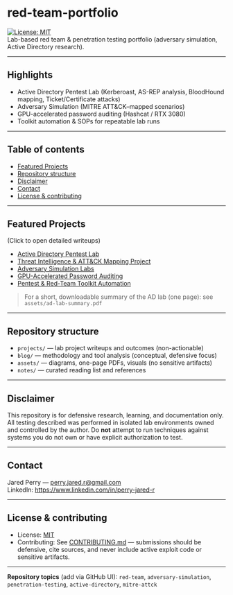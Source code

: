 # red-team-portfolio

[![License: MIT](https://img.shields.io/badge/license-MIT-blue.svg)](./LICENSE)  
Lab-based red team & penetration testing portfolio (adversary simulation, Active Directory research).

---

## Highlights
- Active Directory Pentest Lab (Kerberoast, AS-REP analysis, BloodHound mapping, Ticket/Certificate attacks)  
- Adversary Simulation (MITRE ATT&CK–mapped scenarios)  
- GPU-accelerated password auditing (Hashcat / RTX 3080)  
- Toolkit automation & SOPs for repeatable lab runs

---

## Table of contents
- [Featured Projects](#featured-projects)  
- [Repository structure](#repository-structure)  
- [Disclaimer](#disclaimer)  
- [Contact](#contact)  
- [License & contributing](#license--contributing)

---

## Featured Projects
(Click to open detailed writeups)

- [Active Directory Pentest Lab](projects/active-directory-lab.md)  
- [Threat Intelligence & ATT&CK Mapping Project](projects/threat-intel-attck-mapping.md)  
- [Adversary Simulation Labs](projects/adversary-simulation-labs.md)  
- [GPU-Accelerated Password Auditing](projects/gpu-password-auditing.md)  
- [Pentest & Red-Team Toolkit Automation](projects/pentest-redteam-toolkit.md)

> For a short, downloadable summary of the AD lab (one page): see `assets/ad-lab-summary.pdf`

---

## Repository structure
- `projects/` — lab project writeups and outcomes (non-actionable)  
- `blog/` — methodology and tool analysis (conceptual, defensive focus)  
- `assets/` — diagrams, one-page PDFs, visuals (no sensitive artifacts)  
- `notes/` — curated reading list and references

---

## Disclaimer
This repository is for defensive research, learning, and documentation only. All testing described was performed in isolated lab environments owned and controlled by the author. Do **not** attempt to run techniques against systems you do not own or have explicit authorization to test.

---

## Contact
Jared Perry — [perry.jared.r@gmail.com](mailto:perry.jared.r@gmail.com)  
LinkedIn: https://www.linkedin.com/in/perry-jared-r

---

## License & contributing
- License: [MIT](./LICENSE)  
- Contributing: See [CONTRIBUTING.md](./CONTRIBUTING.md) — submissions should be defensive, cite sources, and never include active exploit code or sensitive artifacts.

---

**Repository topics** (add via GitHub UI): `red-team`, `adversary-simulation`, `penetration-testing`, `active-directory`, `mitre-attck`

